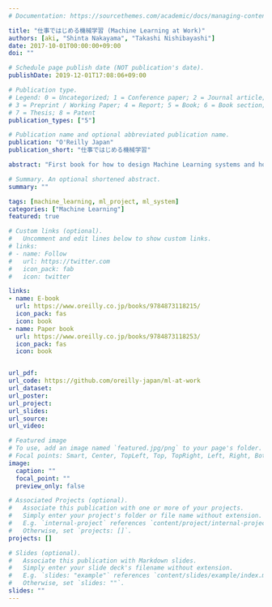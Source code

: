 ```yaml
---
# Documentation: https://sourcethemes.com/academic/docs/managing-content/

title: "仕事ではじめる機械学習 (Machine Learning at Work)"
authors: [aki, "Shinta Nakayama", "Takashi Nishibayashi"]
date: 2017-10-01T00:00:00+09:00
doi: ""

# Schedule page publish date (NOT publication's date).
publishDate: 2019-12-01T17:08:06+09:00

# Publication type.
# Legend: 0 = Uncategorized; 1 = Conference paper; 2 = Journal article;
# 3 = Preprint / Working Paper; 4 = Report; 5 = Book; 6 = Book section;
# 7 = Thesis; 8 = Patent
publication_types: ["5"]

# Publication name and optional abbreviated publication name.
publication: "O'Reilly Japan"
publication_short: "仕事ではじめる機械学習"

abstract: "First book for how to design Machine Learning systems and how to proceed Machine Learning projects. This book is originally written in Japanese, but available in Korean, Simplified Chinese, and Traditional Chinese."

# Summary. An optional shortened abstract.
summary: ""

tags: [machine_learning, ml_project, ml_system]
categories: ["Machine Learning"]
featured: true

# Custom links (optional).
#   Uncomment and edit lines below to show custom links.
# links:
# - name: Follow
#   url: https://twitter.com
#   icon_pack: fab
#   icon: twitter

links:
- name: E-book
  url: https://www.oreilly.co.jp/books/9784873118215/
  icon_pack: fas
  icon: book
- name: Paper book
  url: https://www.oreilly.co.jp/books/9784873118253/
  icon_pack: fas
  icon: book


url_pdf:
url_code: https://github.com/oreilly-japan/ml-at-work
url_dataset:
url_poster:
url_project:
url_slides:
url_source:
url_video:

# Featured image
# To use, add an image named `featured.jpg/png` to your page's folder.
# Focal points: Smart, Center, TopLeft, Top, TopRight, Left, Right, BottomLeft, Bottom, BottomRight.
image:
  caption: ""
  focal_point: ""
  preview_only: false

# Associated Projects (optional).
#   Associate this publication with one or more of your projects.
#   Simply enter your project's folder or file name without extension.
#   E.g. `internal-project` references `content/project/internal-project/index.md`.
#   Otherwise, set `projects: []`.
projects: []

# Slides (optional).
#   Associate this publication with Markdown slides.
#   Simply enter your slide deck's filename without extension.
#   E.g. `slides: "example"` references `content/slides/example/index.md`.
#   Otherwise, set `slides: ""`.
slides: ""
---
```

